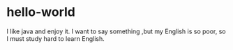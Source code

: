 # hello-world

I like java and enjoy it.
I want to say something ,but my English is so poor, so I must study hard to learn English.
